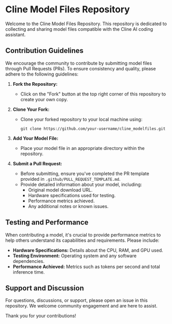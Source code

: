 # Cline Model Files Repository

Welcome to the Cline Model Files Repository. This repository is dedicated to collecting and sharing model files compatible with the Cline AI coding assistant.

## Contribution Guidelines

We encourage the community to contribute by submitting model files through Pull Requests (PRs). To ensure consistency and quality, please adhere to the following guidelines:

1. **Fork the Repository:**
   - Click on the "Fork" button at the top right corner of this repository to create your own copy.

2. **Clone Your Fork:**
   - Clone your forked repository to your local machine using:
     ```
     git clone https://github.com/your-username/cline_modelfiles.git
     ```

3. **Add Your Model File:**
   - Place your model file in an appropriate directory within the repository.

4. **Submit a Pull Request:**
   - Before submitting, ensure you've completed the PR template provided in `.github/PULL_REQUEST_TEMPLATE.md`.
   - Provide detailed information about your model, including:
     - Original model download URL.
     - Hardware specifications used for testing.
     - Performance metrics achieved.
     - Any additional notes or known issues.

## Testing and Performance

When contributing a model, it's crucial to provide performance metrics to help others understand its capabilities and requirements. Please include:

- **Hardware Specifications:** Details about the CPU, RAM, and GPU used.
- **Testing Environment:** Operating system and any software dependencies.
- **Performance Achieved:** Metrics such as tokens per second and total inference time.

## Support and Discussion

For questions, discussions, or support, please open an issue in this repository. We welcome community engagement and are here to assist.

Thank you for your contributions!
